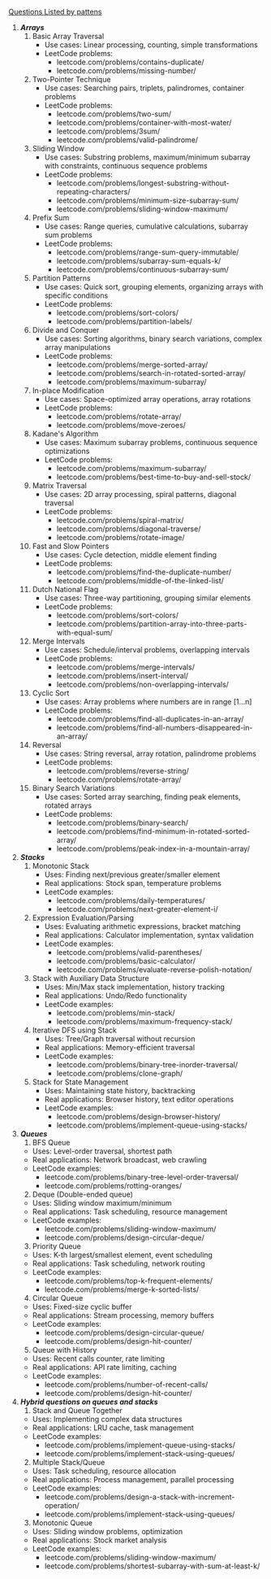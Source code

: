 [Questions Listed by pattens](https://leetcode.com/discuss/career/448285/List-of-questions-sorted-by-common-patterns)

1.  ***Arrays***
	1. Basic Array Traversal
		- Use cases: Linear processing, counting, simple transformations
		- LeetCode problems:
		  - leetcode.com/problems/contains-duplicate/
		  - leetcode.com/problems/missing-number/
	2. Two-Pointer Technique
		- Use cases: Searching pairs, triplets, palindromes, container problems
		- LeetCode problems:
		  - leetcode.com/problems/two-sum/
		  - leetcode.com/problems/container-with-most-water/
		  - leetcode.com/problems/3sum/
		  - leetcode.com/problems/valid-palindrome/
	3. Sliding Window
		- Use cases: Substring problems, maximum/minimum subarray with constraints, continuous sequence problems
		- LeetCode problems:
		  - leetcode.com/problems/longest-substring-without-repeating-characters/
		  - leetcode.com/problems/minimum-size-subarray-sum/
		  - leetcode.com/problems/sliding-window-maximum/
	4. Prefix Sum
		- Use cases: Range queries, cumulative calculations, subarray sum problems
		- LeetCode problems:
		  - leetcode.com/problems/range-sum-query-immutable/
		  - leetcode.com/problems/subarray-sum-equals-k/
		  - leetcode.com/problems/continuous-subarray-sum/
	5. Partition Patterns
		- Use cases: Quick sort, grouping elements, organizing arrays with specific conditions
		- LeetCode problems:
		  - leetcode.com/problems/sort-colors/
		  - leetcode.com/problems/partition-labels/
	6. Divide and Conquer
		- Use cases: Sorting algorithms, binary search variations, complex array manipulations
		- LeetCode problems:
		  - leetcode.com/problems/merge-sorted-array/
		  - leetcode.com/problems/search-in-rotated-sorted-array/
		  - leetcode.com/problems/maximum-subarray/
	7. In-place Modification
		- Use cases: Space-optimized array operations, array rotations
		- LeetCode problems:
		  - leetcode.com/problems/rotate-array/
		  - leetcode.com/problems/move-zeroes/
	8. Kadane's Algorithm
		- Use cases: Maximum subarray problems, continuous sequence optimizations
		- LeetCode problems:
		  - leetcode.com/problems/maximum-subarray/
		  - leetcode.com/problems/best-time-to-buy-and-sell-stock/
	9. Matrix Traversal
		- Use cases: 2D array processing, spiral patterns, diagonal traversal
		- LeetCode problems:
		  - leetcode.com/problems/spiral-matrix/
		  - leetcode.com/problems/diagonal-traverse/
		  - leetcode.com/problems/rotate-image/
	10. Fast and Slow Pointers
		- Use cases: Cycle detection, middle element finding
		- LeetCode problems:
		  - leetcode.com/problems/find-the-duplicate-number/
		  - leetcode.com/problems/middle-of-the-linked-list/
	11. Dutch National Flag
		- Use cases: Three-way partitioning, grouping similar elements
		- LeetCode problems:
		  - leetcode.com/problems/sort-colors/
		  - leetcode.com/problems/partition-array-into-three-parts-with-equal-sum/
	12. Merge Intervals
		- Use cases: Schedule/interval problems, overlapping intervals
		- LeetCode problems:
		  - leetcode.com/problems/merge-intervals/
		  - leetcode.com/problems/insert-interval/
		  - leetcode.com/problems/non-overlapping-intervals/
	13. Cyclic Sort
		- Use cases: Array problems where numbers are in range [1...n]
		- LeetCode problems:
		  - leetcode.com/problems/find-all-duplicates-in-an-array/
		  - leetcode.com/problems/find-all-numbers-disappeared-in-an-array/
	14. Reversal
		- Use cases: String reversal, array rotation, palindrome problems
		- LeetCode problems:
		  - leetcode.com/problems/reverse-string/
		  - leetcode.com/problems/rotate-array/
	15. Binary Search Variations
		- Use cases: Sorted array searching, finding peak elements, rotated arrays
		- LeetCode problems:
		  - leetcode.com/problems/binary-search/
		  - leetcode.com/problems/find-minimum-in-rotated-sorted-array/
		  - leetcode.com/problems/peak-index-in-a-mountain-array/
2. ***Stacks***
	1. Monotonic Stack
		- Uses: Finding next/previous greater/smaller element
		- Real applications: Stock span, temperature problems
		- LeetCode examples:
		    - leetcode.com/problems/daily-temperatures/
		    - leetcode.com/problems/next-greater-element-i/
	2. Expression Evaluation/Parsing
		- Uses: Evaluating arithmetic expressions, bracket matching
		- Real applications: Calculator implementation, syntax validation
		- LeetCode examples:
		    - leetcode.com/problems/valid-parentheses/
		    - leetcode.com/problems/basic-calculator/
		    - leetcode.com/problems/evaluate-reverse-polish-notation/
	3. Stack with Auxiliary Data Structure
		- Uses: Min/Max stack implementation, history tracking
		- Real applications: Undo/Redo functionality
		- LeetCode examples:
		    - leetcode.com/problems/min-stack/
		    - leetcode.com/problems/maximum-frequency-stack/
	4. Iterative DFS using Stack	
		- Uses: Tree/Graph traversal without recursion
		- Real applications: Memory-efficient traversal
		- LeetCode examples:
		    - leetcode.com/problems/binary-tree-inorder-traversal/
		    - leetcode.com/problems/clone-graph/
	5. Stack for State Management
		- Uses: Maintaining state history, backtracking
		- Real applications: Browser history, text editor operations
		- LeetCode examples:
		    - leetcode.com/problems/design-browser-history/
		    - leetcode.com/problems/implement-queue-using-stacks/
3. ***Queues***
	1. BFS Queue
	- Uses: Level-order traversal, shortest path
	- Real applications: Network broadcast, web crawling
	- LeetCode examples:
	    - leetcode.com/problems/binary-tree-level-order-traversal/
	    - leetcode.com/problems/rotting-oranges/
	2. Deque (Double-ended queue)
	- Uses: Sliding window maximum/minimum
	- Real applications: Task scheduling, resource management
	- LeetCode examples:
	    - leetcode.com/problems/sliding-window-maximum/
	    - leetcode.com/problems/design-circular-deque/
	3. Priority Queue
	- Uses: K-th largest/smallest element, event scheduling
	- Real applications: Task scheduling, network routing
	- LeetCode examples:
	    - leetcode.com/problems/top-k-frequent-elements/
	    - leetcode.com/problems/merge-k-sorted-lists/
	4. Circular Queue
	- Uses: Fixed-size cyclic buffer
	- Real applications: Stream processing, memory buffers
	- LeetCode examples:
	    - leetcode.com/problems/design-circular-queue/
	    - leetcode.com/problems/design-hit-counter/
	5. Queue with History
	- Uses: Recent calls counter, rate limiting
	- Real applications: API rate limiting, caching
	- LeetCode examples:
	    - leetcode.com/problems/number-of-recent-calls/
	    - leetcode.com/problems/design-hit-counter/
4. ***Hybrid questions on queues and stacks***
	1. Stack and Queue Together
	- Uses: Implementing complex data structures
	- Real applications: LRU cache, task management
	- LeetCode examples:
	    - leetcode.com/problems/implement-queue-using-stacks/
	    - leetcode.com/problems/implement-stack-using-queues/
	2. Multiple Stack/Queue
	- Uses: Task scheduling, resource allocation
	- Real applications: Process management, parallel processing
	- LeetCode examples:
	    - leetcode.com/problems/design-a-stack-with-increment-operation/
	    - leetcode.com/problems/implement-stack-using-queues/
	3. Monotonic Queue
	- Uses: Sliding window problems, optimization
	- Real applications: Stock market analysis
	- LeetCode examples:
	    - leetcode.com/problems/sliding-window-maximum/
	    - leetcode.com/problems/shortest-subarray-with-sum-at-least-k/